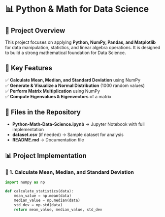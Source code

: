 # 📊 Python & Math for Data Science  

## 📝 Project Overview  
This project focuses on applying **Python, NumPy, Pandas, and Matplotlib** for data manipulation, statistics, and linear algebra operations. It is designed to build a strong mathematical foundation for Data Science.  

## 📌 Key Features  
✅ **Calculate Mean, Median, and Standard Deviation** using NumPy  
✅ **Generate & Visualize a Normal Distribution** (1000 random values)  
✅ **Perform Matrix Multiplication** using NumPy  
✅ **Compute Eigenvalues & Eigenvectors** of a matrix  

## 📂 Files in the Repository  
- **Python-Math-Data-Science.ipynb** → Jupyter Notebook with full implementation  
- **dataset.csv** (if needed) → Sample dataset for analysis  
- **README.md** → Documentation file  

## 📊 Project Implementation  
### 🔹 1. Calculate Mean, Median, and Standard Deviation  
```python
import numpy as np

def calculate_statistics(data):
    mean_value = np.mean(data)
    median_value = np.median(data)
    std_dev = np.std(data)
    return mean_value, median_value, std_dev

